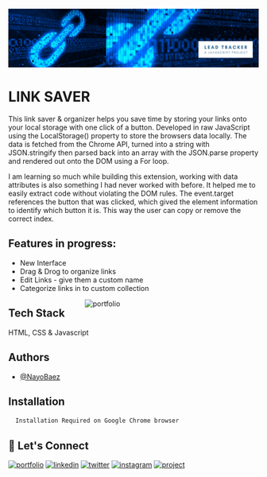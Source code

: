 [![MasterHead](https://raw.githubusercontent.com/NayoBaez/Lead-Tracker/main/GITHUB%20README%20BANNERS%20LEADTRACKER.png)](https://nayobaez.com)

# LINK SAVER

This link saver & organizer helps you save time by storing your links onto your local storage with one click of a button. Developed in raw JavaScript using the LocalStorage() property to store the browsers data locally. The data is fetched from the Chrome API, turned into a string with JSON.stringify then parsed back into an array with the JSON.parse property and rendered out onto the DOM using a For loop.

I am learning so much while building this extension, working with data attributes is also something I had never worked with before. It helped me to easily extract code without violating the DOM rules. The event.target references the button that was clicked, which gived the element information to identify which button it is. This way the user can copy or remove the correct index. 


## Features in progress:

- New Interface 
- Drag & Drog to organize links 
- Edit Links - give them a custom name
- Categorize links in to custom collection


<img align="right" alt="portfolio" width="350" src="https://raw.githubusercontent.com/NayoBaez/Link-Saver/main/screenshot%20linksaver.png"></img>

## Tech Stack

HTML, CSS & Javascript 

## Authors

- [@NayoBaez](https://www.github.com/nayobaez)


## Installation


```bash
  Installation Required on Google Chrome browser
```
    
## 🔗 Let's Connect
[![portfolio](https://img.shields.io/badge/my_portfolio-000?style=for-the-badge&logo=ko-fi&logoColor=white)](https://nayobaez.com/)
[![linkedin](https://img.shields.io/badge/linkedin-0A66C2?style=for-the-badge&logo=linkedin&logoColor=white)](https://www.linkedin.com/nayobaezfeliz)
[![twitter](https://img.shields.io/badge/twitter-1DA1F2?style=for-the-badge&logo=twitter&logoColor=white)](https://twitter.com/nayobaez)
[![instagram](https://img.shields.io/badge/instagram-DE3C7C?style=for-the-badge&logo=instagram&logoColor=white)](https://instagram.com/nayobaez)
[![project](https://img.shields.io/badge/project_link-96C43A?style=for-the-badge&logo=tp-link&logoColor=white)](https://chrome.google.com/webstore/detail/link-saver-organizer/piedjnegjpggigjblhjljpkngabjnigg)

